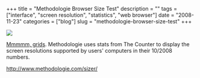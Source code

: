 +++
title = "Methodologie Browser Size Test"
description = ""
tags = ["interface", "screen resolution", "statistics", "web browser"]
date = "2008-11-23"
categories = ["blog"]
slug = "methodologie-browser-size-test"
+++



  <div class="notebook-screenshot"><a href="http://www.methodologie.com/sizer/"><img src="http://media.konigi.com/bluga/wt492951fe08da9_0.jpg"/></a></div><p><a href="http://www.methodologie.com/sizer/">Mmmmm, grids</a>. Methodologie uses stats from The Counter to display the screen resolutions supported by users' computers in their 10/2008 numbers.</p>
    
  <a href="http://www.methodologie.com/sizer/">http://www.methodologie.com/sizer/</a>
